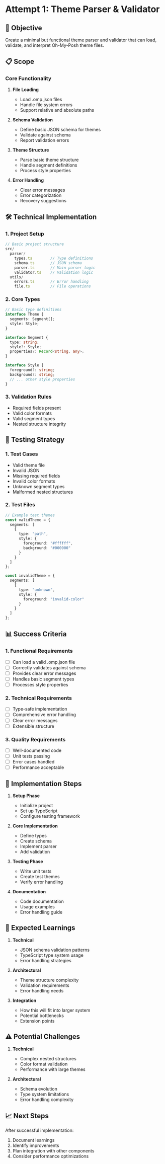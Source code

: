 # Attempt 1: Theme Parser & Validator

## 🎯 Objective
Create a minimal but functional theme parser and validator that can load, validate, and interpret Oh-My-Posh theme files.

## 📋 Scope

### Core Functionality
1. **File Loading**
   - Load .omp.json files
   - Handle file system errors
   - Support relative and absolute paths

2. **Schema Validation**
   - Define basic JSON schema for themes
   - Validate against schema
   - Report validation errors

3. **Theme Structure**
   - Parse basic theme structure
   - Handle segment definitions
   - Process style properties

4. **Error Handling**
   - Clear error messages
   - Error categorization
   - Recovery suggestions

## 🛠️ Technical Implementation

### 1. Project Setup
```typescript
// Basic project structure
src/
  parser/
    types.ts        // Type definitions
    schema.ts       // JSON schema
    parser.ts       // Main parser logic
    validator.ts    // Validation logic
  utils/
    errors.ts       // Error handling
    file.ts         // File operations
```

### 2. Core Types
```typescript
// Basic type definitions
interface Theme {
  segments: Segment[];
  style: Style;
}

interface Segment {
  type: string;
  style?: Style;
  properties?: Record<string, any>;
}

interface Style {
  foreground?: string;
  background?: string;
  // ... other style properties
}
```

### 3. Validation Rules
- Required fields present
- Valid color formats
- Valid segment types
- Nested structure integrity

## 🧪 Testing Strategy

### 1. Test Cases
- Valid theme file
- Invalid JSON
- Missing required fields
- Invalid color formats
- Unknown segment types
- Malformed nested structures

### 2. Test Files
```typescript
// Example test themes
const validTheme = {
  segments: [
    {
      type: "path",
      style: {
        foreground: "#ffffff",
        background: "#000000"
      }
    }
  ]
};

const invalidTheme = {
  segments: [
    {
      type: "unknown",
      style: {
        foreground: "invalid-color"
      }
    }
  ]
};
```

## 📊 Success Criteria

### 1. Functional Requirements
- [ ] Can load a valid .omp.json file
- [ ] Correctly validates against schema
- [ ] Provides clear error messages
- [ ] Handles basic segment types
- [ ] Processes style properties

### 2. Technical Requirements
- [ ] Type-safe implementation
- [ ] Comprehensive error handling
- [ ] Clear error messages
- [ ] Extensible structure

### 3. Quality Requirements
- [ ] Well-documented code
- [ ] Unit tests passing
- [ ] Error cases handled
- [ ] Performance acceptable

## 🚀 Implementation Steps

1. **Setup Phase**
   - Initialize project
   - Set up TypeScript
   - Configure testing framework

2. **Core Implementation**
   - Define types
   - Create schema
   - Implement parser
   - Add validation

3. **Testing Phase**
   - Write unit tests
   - Create test themes
   - Verify error handling

4. **Documentation**
   - Code documentation
   - Usage examples
   - Error handling guide

## 📝 Expected Learnings

1. **Technical**
   - JSON schema validation patterns
   - TypeScript type system usage
   - Error handling strategies

2. **Architectural**
   - Theme structure complexity
   - Validation requirements
   - Error handling needs

3. **Integration**
   - How this will fit into larger system
   - Potential bottlenecks
   - Extension points

## ⚠️ Potential Challenges

1. **Technical**
   - Complex nested structures
   - Color format validation
   - Performance with large themes

2. **Architectural**
   - Schema evolution
   - Type system limitations
   - Error handling complexity

## 📈 Next Steps

After successful implementation:
1. Document learnings
2. Identify improvements
3. Plan integration with other components
4. Consider performance optimizations 